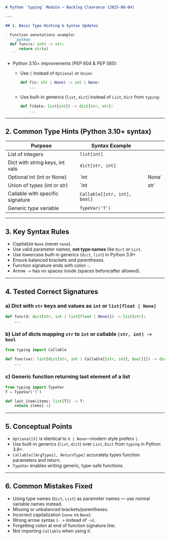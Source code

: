 ````markdown
# Python `typing` Module – Backlog Clearance (2025-08-04)

---

## 1. Basic Type Hinting & Syntax Updates

- Function annotations example:
  ```python
  def func(x: int) -> str:
      return str(x)
  ```
````

- Python 3.10+ improvements (PEP 604 & PEP 585):

  - Use `|` instead of `Optional` or `Union`:

    ```python
    def f(x: str | None) -> int | None:
        ...
    ```

  - Use built-in generics (`list`, `dict`) instead of `List`, `Dict` from `typing`:

    ```python
    def f(data: list[int]) -> dict[str, str]:
        ...
    ```

---

## 2. Common Type Hints (Python 3.10+ syntax)

| Purpose                          | Syntax Example               |        |
| -------------------------------- | ---------------------------- | ------ |
| List of integers                 | `list[int]`                  |        |
| Dict with string keys, int vals  | `dict[str, int]`             |        |
| Optional int (int or None)       | \`int                        | None\` |
| Union of types (int or str)      | \`int                        | str\`  |
| Callable with specific signature | `Callable[[str, int], bool]` |        |
| Generic type variable            | `TypeVar('T')`               |        |

---

## 3. Key Syntax Rules

- Capitalize `None` (never `none`).
- Use valid parameter names, **not type names** like `Dict` or `List`.
- Use lowercase built-in generics (`dict`, `list`) in Python 3.9+.
- Ensure balanced brackets and parentheses.
- Function signature ends with colon `:`.
- Arrow `->` has no spaces inside (spaces before/after allowed).

---

## 4. Tested Correct Signatures

### a) Dict with `str` keys and values as `int` or `list[float | None]`

```python
def func(d: dict[str, int | list[float | None]]) -> list[str]:
    ...
```

### b) List of dicts mapping `str` to `int` or callable `(str, int) -> bool`

```python
from typing import Callable

def func(var: list[dict[str, int | Callable[[str, int], bool]]]) -> dict[str, int]:
    ...
```

### c) Generic function returning last element of a list

```python
from typing import TypeVar
T = TypeVar('T')

def last_item(items: list[T]) -> T:
    return items[-1]
```

---

## 5. Conceptual Points

- `Optional[X]` is identical to `X | None`—modern style prefers `|`.
- Use built-in generics (`list`, `dict`) over `List`, `Dict` from `typing` in Python 3.9+.
- `Callable[[ArgTypes], ReturnType]` accurately types function parameters and return.
- `TypeVar` enables writing generic, type-safe functions.

---

## 6. Common Mistakes Fixed

- Using type names (`Dict`, `List`) as parameter names — use normal variable names instead.
- Missing or unbalanced brackets/parentheses.
- Incorrect capitalization (`none` vs `None`).
- Wrong arrow syntax (`- >` instead of `->`).
- Forgetting colon at end of function signature line.
- Not importing `Callable` when using it.
